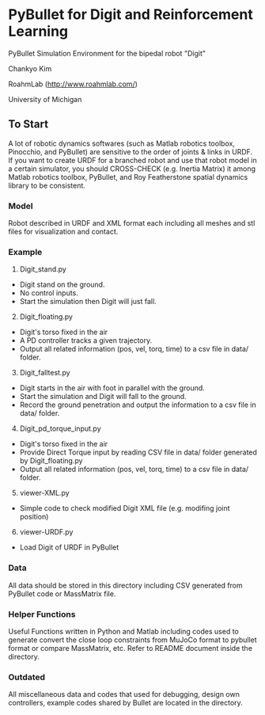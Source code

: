 # PyBullet for Digit and Reinforcement Learning

PyBullet Simulation Environment for the bipedal robot "Digit"

Chankyo Kim

RoahmLab (http://www.roahmlab.com/)

University of Michigan

## To Start
A lot of robotic dynamics softwares (such as Matlab robotics toolbox, Pinocchio, and PyBullet) are sensitive to the order of joints & links in URDF. If you want to create URDF for a branched robot and use that robot model in a certain simulator, you should CROSS-CHECK (e.g. Inertia Matrix) it among Matlab robotics toolbox, PyBullet, and Roy Featherstone spatial dynamics library to be consistent.

### Model
Robot described in URDF and XML format each including all meshes and stl files for visualization and contact.

### Example
<!-- * Call PyBullet
* Load Digit of URDF in Python Code
* Assign jointName
* Provide Closed Loop Constraints
* Fix Base
* Set Camera Position - Allow Keyboard/Mouse Events -->

1. Digit_stand.py
* Digit stand on the ground.
* No control inputs.
* Start the simulation then Digit will just fall.

2. Digit_floating.py
* Digit's torso fixed in the air
* A PD controller tracks a given trajectory.
* Output all related information (pos, vel, torq, time) to a csv file in data/ folder.

3. Digit_falltest.py
* Digit starts in the air with foot in parallel with the ground.
* Start the simulation and Digit will fall to the ground.
* Record the ground penetration and output the information to a csv file in data/ folder.

4. Digit_pd_torque_input.py
* Digit's torso fixed in the air
* Provide Direct Torque input by reading CSV file in data/ folder generated by Digit_floating.py
* Output all related information (pos, vel, torq, time) to a csv file in data/ folder.

5. viewer-XML.py
* Simple code to check modified Digit XML file (e.g. modifing joint position)

6. viewer-URDF.py
* Load Digit of URDF in PyBullet
  
### Data
All data should be stored in this directory including CSV generated from PyBullet code or MassMatrix file.

### Helper Functions
Useful Functions written in Python and Matlab including codes used to generate convert the close loop constraints from MuJoCo format to pybullet format or compare MassMatrix, etc. Refer to README document inside the directory.

### Outdated
All miscellaneous data and codes that used for debugging, design own controllers, example codes shared by Bullet are located in the directory.

<!-- 4. other miscellaneous codes

* Useful functions for PyBullet included -->
